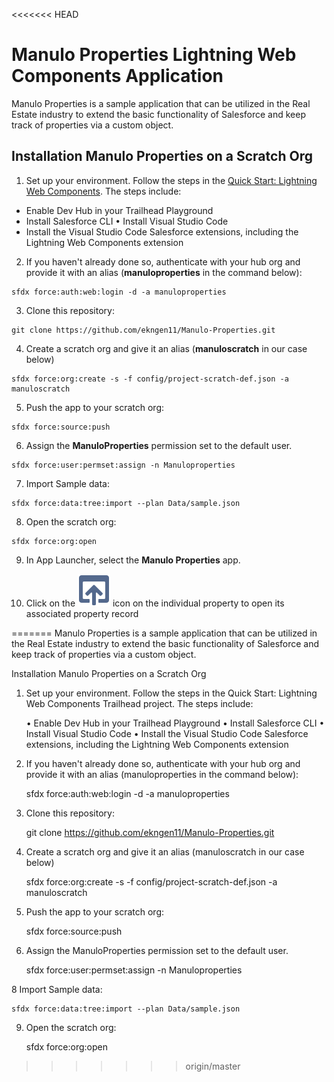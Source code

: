 <<<<<<< HEAD
# Manulo Properties Lightning Web Components Application


Manulo Properties is a sample application that can be utilized in the Real Estate industry to extend the basic functionality of Salesforce and keep track of properties via a custom object.

## Installation Manulo Properties on a Scratch Org

1. Set up your environment. Follow the steps in the [Quick Start: Lightning Web Components](https://trailhead.salesforce.com/content/learn/projects/quick-start-lightning-web-components/). The steps include:

-    Enable Dev Hub in your Trailhead Playground 
-    Install Salesforce CLI • Install Visual Studio Code 
-    Install the Visual Studio Code Salesforce extensions, including the Lightning Web Components extension


2. If you haven't already done so, authenticate with your hub org and provide it with an alias (**manuloproperties** in the command below):

```
sfdx force:auth:web:login -d -a manuloproperties
```

3. Clone this repository:

```
git clone https://github.com/ekngen11/Manulo-Properties.git
```

4. Create a scratch org and give it an alias (**manuloscratch** in our case below)

```
sfdx force:org:create -s -f config/project-scratch-def.json -a manuloscratch
```

5. Push the app to your scratch org:

```
sfdx force:source:push
```

6. Assign the **ManuloProperties** permission set to the default user.

```
sfdx force:user:permset:assign -n Manuloproperties
```

7. Import Sample data:

```
sfdx force:data:tree:import --plan Data/sample.json
```

8. Open the scratch org:

```
sfdx force:org:open
```

9. In App Launcher, select the **Manulo Properties** app.

10. Click on the ![open_60](open_60.png) icon on the individual property to open its associated property record

=======
Manulo Properties is a sample application that can be utilized in the Real Estate industry to extend the basic functionality of Salesforce and keep track of properties via a custom object.

Installation Manulo Properties on a Scratch Org 

1. Set up your environment. Follow the steps in the Quick Start: Lightning Web Components Trailhead project. The steps include:

	•	Enable Dev Hub in your Trailhead Playground
	•	Install Salesforce CLI
	•	Install Visual Studio Code
	•	Install the Visual Studio Code Salesforce extensions, including the Lightning Web Components extension

	
2. If you haven't already done so, authenticate with your hub org and provide it with an alias (manuloproperties in the command below):

	sfdx force:auth:web:login -d -a manuloproperties

3. Clone this repository:

	git clone https://github.com/ekngen11/Manulo-Properties.git

4. Create a scratch org and give it an alias (manuloscratch in our case below)

	sfdx force:org:create -s -f config/project-scratch-def.json -a manuloscratch

5. Push the app to your scratch org:

	sfdx force:source:push

6. Assign the ManuloProperties permission set to the default user.

	sfdx force:user:permset:assign -n Manuloproperties
	
8 Import Sample data:
	
	sfdx force:data:tree:import --plan Data/sample.json
	
9. Open the scratch org:

	sfdx force:org:open


	
	

>>>>>>> origin/master
